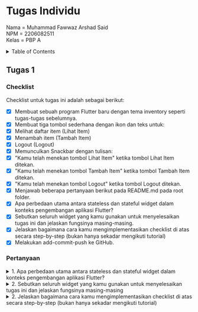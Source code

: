 # Tugas Individu
Nama    =   Muhammad Fawwaz Arshad Said<br>
NPM     =   2206082511<br>
Kelas   =   PBP A<br>

<details>
  <summary>Table of Contents</summary>
  <ol>
    <li>
      <a href="#tugas1">Tugas 1</a>
      <ul>
        <li><a href="#checklist">Checklist</a></li>
        <li><a href="#pertanyaan">Pertanyaan</a></li>
      </ul>
    </li>
  </ol>
</details>

## Tugas 1
### Checklist
Checklist untuk tugas ini adalah sebagai berikut:
- [x] Membuat sebuah program Flutter baru dengan tema inventory seperti tugas-tugas sebelumnya.
- [x] Membuat tiga tombol sederhana dengan ikon dan teks untuk:
- [x] Melihat daftar item (Lihat Item)
- [x] Menambah item (Tambah Item)
- [x] Logout (Logout)
- [x] Memunculkan Snackbar dengan tulisan:
- [x] "Kamu telah menekan tombol Lihat Item" ketika tombol Lihat Item ditekan.
- [x] "Kamu telah menekan tombol Tambah Item" ketika tombol Tambah Item ditekan.
- [x] "Kamu telah menekan tombol Logout" ketika tombol Logout ditekan.
- [x] Menjawab beberapa pertanyaan berikut pada README.md pada root folder.
- [x] Apa perbedaan utama antara stateless dan stateful widget dalam konteks pengembangan aplikasi Flutter?
- [x] Sebutkan seluruh widget yang kamu gunakan untuk menyelesaikan tugas ini dan jelaskan fungsinya masing-masing.
- [x] Jelaskan bagaimana cara kamu mengimplementasikan checklist di atas secara step-by-step (bukan hanya sekadar mengikuti tutorial)
- [x] Melakukan add-commit-push ke GitHub.

### Pertanyaan
<details>
  <summary>1. Apa perbedaan utama antara stateless dan stateful widget dalam konteks pengembangan aplikasi Flutter?</summary>

  **Stateless Widget**
  1. **Widget Tetap**: Stateless Widget adalah seperti gambar atau kartu pos. Mereka tidak bisa berubah atau menyimpan informasi yang bisa diubah selama aplikasi berjalan.
  2. **Ringan dan Cepat**: Stateless Widget bekerja dengan cepat dan memerlukan sedikit sumber daya karena mereka tidak punya memori internal yang perlu diperbarui.
  3. **Cocok untuk Tampilan Statis**: Stateless Widget ideal digunakan untuk elemen tampilan yang tidak perlu berubah, seperti teks sederhana atau ikon.

  **Stateful Widget (Widget Dengan Memori)**
  1. **Widget yang Bisa Mengingat**: Stateful Widget memiliki kemampuan untuk "mengingat" atau menyimpan data dan bisa berubah selama aplikasi berjalan.
  2. **Pembaruan dan Interaksi Dinamis**: Stateful Widget berguna untuk elemen tampilan yang perlu berubah atau berinteraksi secara dinamis dengan pengguna, seperti daftar yang bisa di-scroll atau formulir yang memerlukan input dari pengguna.
  3. **Mengizinkan Perubahan**: Ketika data di dalamnya berubah, Stateful Widget dapat memperbarui tampilan sesuai dengan perubahan tersebut.
  Jadi, perbedaan utama terletak pada kemampuan stateful widget untuk menyimpan dan mengelola keadaan internal yang dapat berubah, sementara stateless widget bersifat statis dan tidak memiliki keadaan. Pemilihan antara keduanya tergantung pada kebutuhan aplikasi. Untuk penggunaan elemen yang tetap, gunakan stateless widget. Stateful widget digunakan untuk elemen yang memerlukan pembaruan atau interaksi dinamis.
</details>
<details>
  <summary>2. Sebutkan seluruh widget yang kamu gunakan untuk menyelesaikan tugas ini dan jelaskan fungsinya masing-masing</summary>

  1. **Beranda (StatelessWidget)**: Ini adalah widget utama yang digunakan untuk membuat halaman beranda aplikasi. Ini mengatur tata letak umum dan berisi elemen-elemen lain seperti AppBar, SingleChildScrollView, dan GridView.
  2. **Scaffold**: Scaffold adalah sebuah widget yang menyediakan kerangka kerja dasar untuk halaman aplikasi. Ini berisi properti seperti AppBar dan body, yang memungkinkan untuk menambahkan elemen-elemen UI ke dalamnya.
  3. **AppBar**: Widget ini digunakan untuk membuat AppBar di bagian atas halaman. Ini menampilkan judul "Mumumiaw Petcare" di dalam AppBar.
  4. **SingleChildScrollView**: SingleChildScrollView digunakan untuk mengizinkan konten di dalamnya dapat di-scroll jika lebih panjang dari layar. Ini memungkinkan konten yang terlalu panjang untuk ditampilkan dengan baik pada layar.
  5. **Column**: Column adalah widget yang mengatur elemen-elemen anaknya dalam satu kolom vertikal. Di dalam Column, kita dapat meletakkan elemen-elemen seperti teks dan GridView.
  6. **GridView.count**: Ini digunakan untuk membuat grid dengan jumlah kolom yang telah ditentukan. Grid ini berisi item-item yang diambil dari daftar items.
  7. **ShopItem**: Ini adalah kelas yang digunakan untuk merepresentasikan item dalam grid toko. Ini memiliki properti seperti nama, ikon, warna latar belakang kartu, warna teks, dan warna ikon. Ini digunakan untuk menginisialisasi item-item dalam daftar items.
  8. **ShopCard**: Ini adalah widget yang digunakan untuk menampilkan setiap item dalam grid toko. Ini menerima sebuah objek ShopItem dan membuat kartu dengan ikon, teks, dan latar belakang sesuai dengan properti yang ada pada objek ShopItem.
</details>
<details>
  <summary>2. Jelaskan bagaimana cara kamu mengimplementasikan checklist di atas secara step-by-step (bukan hanya sekadar mengikuti tutorial)</summary>

  1. **Membuat program flutter dan menambahkan repository baru**

  Pertama-tama, saya membuat repository baru di Github dengan nama `mumumiaw_petcare`. Lalu, pada direktori laptop, saya mencoba membuat berkas baru bernama Flutter dengan perintah
  ```bash
  mkdir Flutter
  ```

  Kemudian, saya mencoba untuk masuk ke direktori tersebut dengan command
  ```bash
  cd Flutter
  ```

  Dari situ, saya memulai membuka folder tersebut pada visual studio code dan men-clone repository yang sudah dibuat
  ```bash
  git clone <link-github-mumumiaw_petcare>
  ```

  Kemudian, saya menginisiasi proyek flutter baru dengan tema inventory melalui visual studio code dengan menambahkan perintah:
  ```bash
  flutter create mumumiaw_petcare
  ```

  2. **Buat file dart**
  Setelah program berhasil dibuat, saya menambahkan file baru bernama `menu.dart` pada direktori `mumumiaw_petcare\lib`

  3. **Cut code main.dart dan mengimport `mumumiaw_petcare/menu.dart'**
  Selanjutnya, saya mencoba memotong kode yang ada di dalam `menu.dart` dan menghilangkan title pada `home:Beranda(title: 'Flutter Demo Home Page')` sehingga tampilan tampak seperti berikut
  ```bash
  import 'package:flutter/material.dart';
  import 'package:mumumiaw_petcare/menu.dart';

  void main() {
    runApp(const MyApp());
  }

  class MyApp extends StatelessWidget {
    const MyApp({Key? key}) : super(key: key);

    @override
    Widget build(BuildContext context) {
      return MaterialApp(
        title: 'Flutter Demo',
        theme: ThemeData(
          colorScheme: ColorScheme.fromSeed(seedColor: Colors.indigo),
          useMaterial3: true,
        ),
        home: Beranda(),
      );
    }
  }
  ```

  4. **Menambahkan kode pada menu.dart untuk membuat tiga tombol dan Snackbar**
  Di dalam file menu.dart, saya menambahkan kode untuk mendefinisikan kelas `ShopItem` yang digunakan untuk menyimpan informasi tentang setiap tombol, seperti nama, ikon, latar belakang tombol, teks, dan warna ikon.
  ```bash
    class ShopItem {
    final String name;
    final IconData icon;
    final Color bgcard;
    final Color text;
    final Color iconcolor;

    ShopItem(this.name, this.icon, this.bgcard, this.text, this.iconcolor);
  }
  ```

  dan mendefinisikan list `ShopItem` yang tertera pada daftar `items` dan berisi tiga objek `ShopItem` untuk mewakili tombol `Lihat Item`, `Tambah Item`, `Logout`.
  ```bash
    final List<ShopItem> items = [
    ShopItem("Lihat Item", Icons.checklist,
        const Color.fromARGB(255, 235, 235, 235), Colors.black, Colors.black),
    ShopItem("Tambah Item", Icons.add_shopping_cart, Colors.blue, Colors.white,
        Colors.white),
    ShopItem("Logout", Icons.logout, Colors.red, Colors.white, Colors.white),
  ];
  ```

  serta mendefinisikan kelas `ShopCard` yang merupakan widget untuk menampilkan setiap tombol. Di sini parameter `ShopItem` diterima dan dibuat tampilan untuk tombol dengan menggunakan informasi dari objek `ShopItem`
  ```bash
  class ShopCard extends StatelessWidget {
    final ShopItem item;

    const ShopCard(this.item, {Key? key}) : super(key: key);
    ...
  }
  ```

  Kemudian, tombol-tombol ditampilkan menggunakan `GridView.count` dalam tata letak grid. Daftar pada `items` teriterasikan dan mengenerate `ShopCard` untuk tiap elemen.
  ```bash
  ...
  GridView.count(
                primary: true,
                padding: const EdgeInsets.all(20),
                crossAxisSpacing: 10,
                mainAxisSpacing: 10,
                crossAxisCount: 3,
                shrinkWrap: true,
                children: items.map((ShopItem item) {
                  return ShopCard(item);
                }).toList(),
              ),
  ...
  ```
  Dalam widget `ShopCard`, InkWell digunakan untuk membuat area yang dapat ditekan. Ketika area ini ditekan, Anda menggunakan ScaffoldMessenger untuk menampilkan Snackbar dengan pesan yang sesuai, yaitu "Kamu telah menekan tombol [Nama Tombol]".
  ```bash
  ...
  child: InkWell(
        onTap: () {
          ScaffoldMessenger.of(context)
            ..hideCurrentSnackBar()
            ..showSnackBar(SnackBar(
                content: Text("Kamu telah menekan tombol ${item.name}!")));
        },
  ...
  )
  ```
</details>